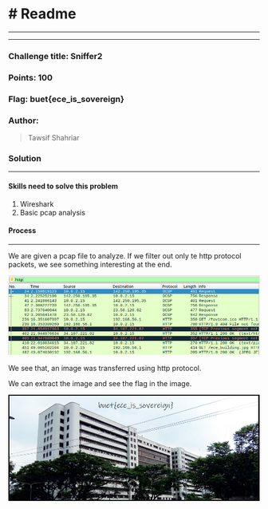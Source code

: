 # # Readme

---

---

### Challenge title: Sniffer2

### 

### Points: 100

### 

### Flag: buet{ece_is_sovereign}

### Author:

> Tawsif Shahriar

### Solution

---

#### Skills need to solve this problem

1. Wireshark
2. Basic pcap analysis

#### Process

---

We are given a pcap file to analyze. If we filter out only te http protocol packets, we see something interesting at the end.

![](Solution-images/1.png)

We see that, an image was transferred using http protocol.

We can extract the image and see the flag in the image.

![](Solution-images/2.png)
